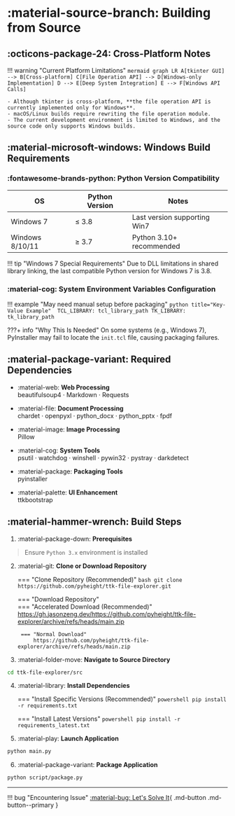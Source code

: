 # :material-source-branch: Building from Source

## :octicons-package-24: Cross-Platform Notes

!!! warning "Current Platform Limitations"
    ```mermaid
    graph LR
        A[tkinter GUI] --> B[Cross-platform]
        C[File Operation API] --> D[Windows-only Implementation]
        D --> E[Deep System Integration]
        E --> F[Windows API Calls]
    ```
    
    - Although tkinter is cross-platform, **the file operation API is currently implemented only for Windows**.
    - macOS/Linux builds require rewriting the file operation module.
    - The current development environment is limited to Windows, and the source code only supports Windows builds.

## :material-microsoft-windows: Windows Build Requirements

### :fontawesome-brands-python: Python Version Compatibility

| OS             | Python Version | Notes                      |
|----------------|----------------|----------------------------|
| Windows 7      | ≤ 3.8          | Last version supporting Win7 |
| Windows 8/10/11| ≥ 3.7          | Python 3.10+ recommended    |

!!! tip "Windows 7 Special Requirements"
    Due to DLL limitations in shared library linking, the last compatible Python version for Windows 7 is 3.8.

### :material-cog: System Environment Variables Configuration

!!! example "May need manual setup before packaging"
    ```python title="Key-Value Example" 
    TCL_LIBRARY: tcl_library_path
    TK_LIBRARY: tk_library_path
    ```

???+ info "Why This Is Needed"
    On some systems (e.g., Windows 7), PyInstaller may fail to locate the `init.tcl` file, causing packaging failures.

## :material-package-variant: Required Dependencies

<div class="grid cards" markdown>

- :material-web: **Web Processing**  
beautifulsoup4 · Markdown · Requests

- :material-file: **Document Processing**  
chardet · openpyxl · python_docx · python_pptx · fpdf

- :material-image: **Image Processing**  
Pillow

- :material-cog: **System Tools**  
psutil · watchdog · winshell · pywin32 · pystray · darkdetect

- :material-package: **Packaging Tools**  
pyinstaller

- :material-palette: **UI Enhancement**  
ttkbootstrap

</div>

## :material-hammer-wrench: Build Steps

1. :material-package-down: **Prerequisites**
> Ensure `Python 3.x` environment is installed

2. :material-git: **Clone or Download Repository**

    === "Clone Repository (Recommended)"
        ```bash
        git clone https://github.com/pyheight/ttk-file-explorer.git
        ```

    === "Download Repository"  
        === "Accelerated Download (Recommended)"  
            https://gh.jasonzeng.dev/https://github.com/pyheight/ttk-file-explorer/archive/refs/heads/main.zip

        === "Normal Download"  
            https://github.com/pyheight/ttk-file-explorer/archive/refs/heads/main.zip

3. :material-folder-move: **Navigate to Source Directory**
```bash
cd ttk-file-explorer/src
```

4. :material-library: **Install Dependencies**

	=== "Install Specific Versions (Recommended)"
        ```powershell
        pip install -r requirements.txt
        ```

	=== "Install Latest Versions"
        ```powershell
        pip install -r requirements_latest.txt
        ```

5. :material-play: **Launch Application**
```bash
python main.py
```

6. :material-package-variant: **Package Application**
```bash
python script/package.py
```

---

!!! bug "Encountering Issue"
	[:material-bug: Let's Solve It](../../community/issue-reporting/){ .md-button .md-button--primary }
